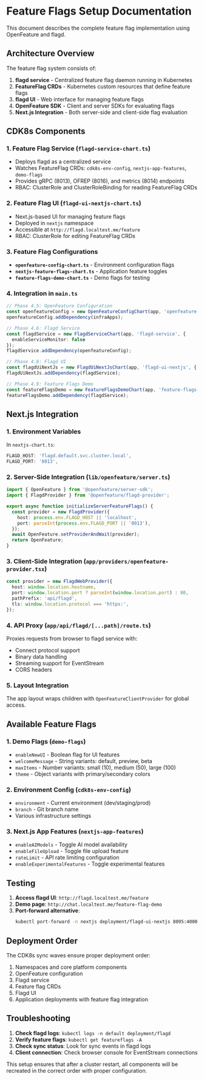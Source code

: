 # Feature Flags Setup Documentation

This document describes the complete feature flag implementation using OpenFeature and flagd.

## Architecture Overview

The feature flag system consists of:
1. **flagd service** - Centralized feature flag daemon running in Kubernetes
2. **FeatureFlag CRDs** - Kubernetes custom resources that define feature flags
3. **flagd UI** - Web interface for managing feature flags
4. **OpenFeature SDK** - Client and server SDKs for evaluating flags
5. **Next.js Integration** - Both server-side and client-side flag evaluation

## CDK8s Components

### 1. Feature Flag Service (`flagd-service-chart.ts`)
- Deploys flagd as a centralized service
- Watches FeatureFlag CRDs: `cdk8s-env-config`, `nextjs-app-features`, `demo-flags`
- Provides gRPC (8013), OFREP (8016), and metrics (8014) endpoints
- RBAC: ClusterRole and ClusterRoleBinding for reading FeatureFlag CRDs

### 2. Feature Flag UI (`flagd-ui-nextjs-chart.ts`)
- Next.js-based UI for managing feature flags
- Deployed in `nextjs` namespace
- Accessible at `http://flagd.localtest.me/feature`
- RBAC: ClusterRole for editing FeatureFlag CRDs

### 3. Feature Flag Configurations
- **`openfeature-config-chart.ts`** - Environment configuration flags
- **`nextjs-feature-flags-chart.ts`** - Application feature toggles
- **`feature-flags-demo-chart.ts`** - Demo flags for testing

### 4. Integration in `main.ts`
```typescript
// Phase 4.5: OpenFeature Configuration
const openfeatureConfig = new OpenFeatureConfigChart(app, 'openfeature-config');
openfeatureConfig.addDependency(infraApps);

// Phase 4.6: Flagd Service
const flagdService = new FlagdServiceChart(app, 'flagd-service', {
  enableServiceMonitor: false
});
flagdService.addDependency(openfeatureConfig);

// Phase 4.8: Flagd UI
const flagdUiNextJs = new FlagdUiNextJsChart(app, 'flagd-ui-nextjs', { namespace: 'nextjs' });
flagdUiNextJs.addDependency(flagdService);

// Phase 4.9: Feature Flags Demo
const featureFlagsDemo = new FeatureFlagsDemoChart(app, 'feature-flags-demo');
featureFlagsDemo.addDependency(flagdService);
```

## Next.js Integration

### 1. Environment Variables
In `nextjs-chart.ts`:
```typescript
FLAGD_HOST: 'flagd.default.svc.cluster.local',
FLAGD_PORT: '8013',
```

### 2. Server-Side Integration (`lib/openfeature/server.ts`)
```typescript
import { OpenFeature } from '@openfeature/server-sdk';
import { FlagdProvider } from '@openfeature/flagd-provider';

export async function initializeServerFeatureFlags() {
  const provider = new FlagdProvider({
    host: process.env.FLAGD_HOST || 'localhost',
    port: parseInt(process.env.FLAGD_PORT || '8013'),
  });
  await OpenFeature.setProviderAndWait(provider);
  return OpenFeature;
}
```

### 3. Client-Side Integration (`app/providers/openfeature-provider.tsx`)
```typescript
const provider = new FlagdWebProvider({
  host: window.location.hostname,
  port: window.location.port ? parseInt(window.location.port) : 80,
  pathPrefix: 'api/flagd',
  tls: window.location.protocol === 'https:',
});
```

### 4. API Proxy (`app/api/flagd/[...path]/route.ts`)
Proxies requests from browser to flagd service with:
- Connect protocol support
- Binary data handling
- Streaming support for EventStream
- CORS headers

### 5. Layout Integration
The app layout wraps children with `OpenFeatureClientProvider` for global access.

## Available Feature Flags

### 1. Demo Flags (`demo-flags`)
- `enableNewUI` - Boolean flag for UI features
- `welcomeMessage` - String variants: default, preview, beta
- `maxItems` - Number variants: small (10), medium (50), large (100)
- `theme` - Object variants with primary/secondary colors

### 2. Environment Config (`cdk8s-env-config`)
- `environment` - Current environment (dev/staging/prod)
- `branch` - Git branch name
- Various infrastructure settings

### 3. Next.js App Features (`nextjs-app-features`)
- `enableAIModels` - Toggle AI model availability
- `enableFileUpload` - Toggle file upload feature
- `rateLimit` - API rate limiting configuration
- `enableExperimentalFeatures` - Toggle experimental features

## Testing

1. **Access flagd UI**: `http://flagd.localtest.me/feature`
2. **Demo page**: `http://chat.localtest.me/feature-flag-demo`
3. **Port-forward alternative**: 
   ```bash
   kubectl port-forward -n nextjs deployment/flagd-ui-nextjs 8095:4000
   ```

## Deployment Order

The CDK8s sync waves ensure proper deployment order:
1. Namespaces and core platform components
2. OpenFeature configuration
3. Flagd service
4. Feature flag CRDs
5. Flagd UI
6. Application deployments with feature flag integration

## Troubleshooting

1. **Check flagd logs**: `kubectl logs -n default deployment/flagd`
2. **Verify feature flags**: `kubectl get featureflags -A`
3. **Check sync status**: Look for sync events in flagd logs
4. **Client connection**: Check browser console for EventStream connections

This setup ensures that after a cluster restart, all components will be recreated in the correct order with proper configuration.